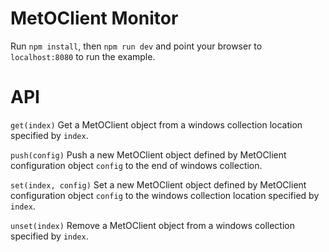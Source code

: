 # MetOClient Monitor

[comment]: # (Minimal example showing how to link redux state to react components embedded within golden-layout.)

Run `npm install`, then `npm run dev` and point your browser to `localhost:8080` to run the example.

[comment]: # (The example consists of three golden-layout tabs, each with a single React component. There are two buttons and one label which displays a count stored in the Redux state. The buttons increment or decrement this count.)

# API

`get(index)` Get a MetOClient object from a windows collection location specified by `index`.

`push(config)` Push a new MetOClient object defined by MetOClient configuration object `config` to the end of windows collection.

`set(index, config)` Set a new MetOClient object defined by MetOClient configuration object `config` to the windows collection location specified by `index`.

`unset(index)` Remove a MetOClient object from a windows collection specified by `index`.
